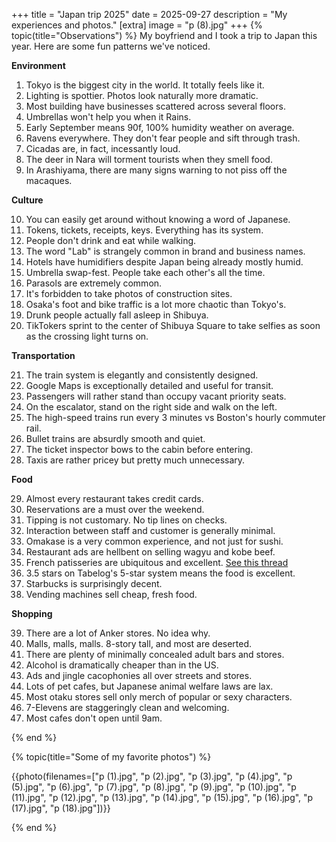 +++
title = "Japan trip 2025"
date = 2025-09-27
description = "My experiences and photos."
[extra]
image = "p (8).jpg"
+++
{% topic(title="Observations") %}
My boyfriend and I took a trip to Japan this year. Here are some fun patterns we've noticed.

**Environment**

1. Tokyo is the biggest city in the world. It totally feels like it.
1. Lighting is spottier. Photos look naturally more dramatic.
1. Most building have businesses scattered across several floors.
1. Umbrellas won't help you when it Rains.
1. Early September means 90f, 100% humidity weather on average.
1. Ravens everywhere. They don't fear people and sift through trash.
1. Cicadas are, in fact, incessantly loud.
1. The deer in Nara will torment tourists when they smell food.
1. In Arashiyama, there are many signs warning to not piss off the macaques.

**Culture**

10. You can easily get around without knowing a word of Japanese.
1. Tokens, tickets, receipts, keys. Everything has its system.
1. People don't drink and eat while walking.
1. The word "Lab" is strangely common in brand and business names.
1. Hotels have humidifiers despite Japan being already mostly humid.
1. Umbrella swap-fest. People take each other's all the time.
1. Parasols are extremely common.
1. It's forbidden to take photos of construction sites.
1. Osaka's foot and bike traffic is a lot more chaotic than Tokyo's.
1. Drunk people actually fall asleep in Shibuya.
1. TikTokers sprint to the center of Shibuya Square to take selfies as soon as the crossing light turns on.

**Transportation**

21. The train system is elegantly and consistently designed.
1. Google Maps is exceptionally detailed and useful for transit.
1. Passengers will rather stand than occupy vacant priority seats.
1. On the escalator, stand on the right side and walk on the left.
1. The high-speed trains run every 3 minutes vs Boston's hourly commuter rail.
1. Bullet trains are absurdly smooth and quiet.
1. The ticket inspector bows to the cabin before entering.
1. Taxis are rather pricey but pretty much unnecessary.

**Food**

29. Almost every restaurant takes credit cards.
1. Reservations are a must over the weekend.
1. Tipping is not customary. No tip lines on checks.
1. Interaction between staff and customer is generally minimal.
1. Omakase is a very common experience, and not just for sushi.
1. Restaurant ads are hellbent on selling wagyu and kobe beef.
1. French patisseries are ubiquitous and excellent. [See this thread](https://www.reddit.com/r/AskFoodHistorians/comments/jcps35/comment/g933dp8/)
1. 3.5 stars on Tabelog's 5-star system means the food is excellent.
1. Starbucks is surprisingly decent.
1. Vending machines sell cheap, fresh food.

**Shopping**

39. There are a lot of Anker stores. No idea why.
1. Malls, malls, malls. 8-story tall, and most are deserted.
1. There are plenty of minimally concealed adult bars and stores.
1. Alcohol is dramatically cheaper than in the US.
1. Ads and jingle cacophonies all over streets and stores.
1. Lots of pet cafes, but Japanese animal welfare laws are lax.
1. Most otaku stores sell only merch of popular or sexy characters.
1. 7-Elevens are staggeringly clean and welcoming.
1. Most cafes don't open until 9am.

{% end %}

{% topic(title="Some of my favorite photos") %}

{{photo(filenames=["p (1).jpg", "p (2).jpg", "p (3).jpg", "p (4).jpg", "p (5).jpg", "p (6).jpg", "p (7).jpg", "p (8).jpg", "p (9).jpg", "p (10).jpg", "p (11).jpg", "p (12).jpg", "p (13).jpg", "p (14).jpg", "p (15).jpg", "p (16).jpg", "p (17).jpg",  "p (18).jpg"])}}

{% end %}